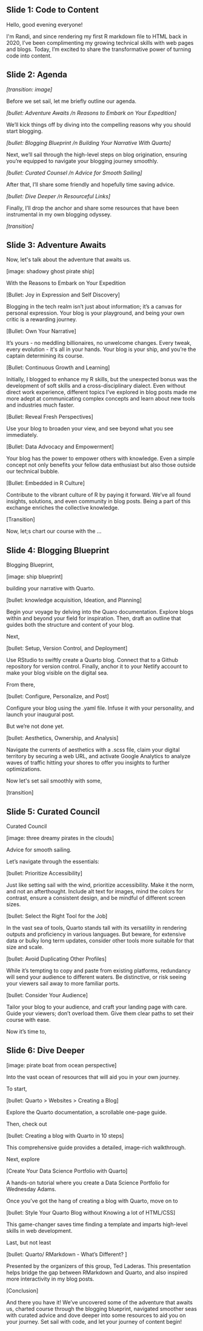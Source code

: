 ## Slide 1: Code to Content

Hello, good evening everyone!

I'm Randi, and since rendering my first R markdown file to HTML back in 2020, I’ve been complimenting my growing technical skills with web pages and blogs. Today, I’m excited to share the transformative power of turning code into content. 

## Slide 2: Agenda

_[transition: image]_

Before we set sail, let me briefly outline our agenda. 

_[bullet: Adventure Awaits /n Reasons to Embark on Your Expedition]_

We’ll kick things off by diving into the compelling reasons why you should start blogging. 

_[bullet: Blogging Blueprint /n Building Your Narrative With Quarto]_

Next, we’ll sail through the high-level steps on blog origination, ensuring you’re equipped to navigate your blogging journey smoothly. 

_[bullet: Curated Counsel /n Advice for Smooth Sailing]_

After that, I’ll share some friendly and hopefully time saving advice. 

_[bullet: Dive Deeper /n Resourceful Links]_

Finally, I’ll drop the anchor and share some resources that have been instrumental in my own blogging odyssey. 

_[transition]_

## Slide 3: Adventure Awaits

Now, let's talk about the adventure that awaits us. 

[image: shadowy ghost pirate ship]

With the Reasons to Embark on Your Expedition

[Bullet: Joy in Expression and Self Discovery]

Blogging in the tech realm isn’t just about information; it’s a canvas for personal expression. Your blog is your playground, and being your own critic is a rewarding journey.

[Bullet: Own Your Narrative]

It’s yours - no meddling billionaires, no unwelcome changes. Every tweak, every evolution - it's all in your hands. Your blog is your ship, and you’re the captain determining its course. 

[Bullet: Continuous Growth and Learning]

Initially, I blogged to enhance my R skills, but the unexpected bonus was the development of soft skills and a cross-disciplinary dialect. Even without direct work experience, different topics I’ve explored in blog posts made me more adept at communicating complex concepts and learn about new tools and industries much faster. 

[Bullet: Reveal Fresh Perspectives]

Use your blog to broaden your view, and see beyond what you see immediately. 

[Bullet: Data Advocacy and Empowerment]

Your blog has the power to empower others with knowledge. Even a simple concept not only benefits your fellow data enthusiast but also those outside our technical bubble. 

[Bullet: Embedded in R Culture]

Contribute to the vibrant culture of R by paying it forward. We’ve all found insights, solutions, and even community in blog posts. Being a part of this exchange enriches the collective knowledge. 

[Transition]

Now, let;s chart our course with the … 

## Slide 4: Blogging Blueprint

Blogging Blueprint, 

[image: ship blueprint]

building your narrative with Quarto. 

[bullet: knowledge acquisition, Ideation, and Planning]

Begin your voyage by delving into the Quaro documentation. Explore blogs within and beyond your field for inspiration. Then, draft an outline that guides both the structure and content of your blog. 

Next, 
	
[bullet: Setup, Version Control, and Deployment]

Use RStudio to swiftly create a Quarto blog. Connect that to a Github repository for version control. Finally, anchor it to your Netlify account to make your blog visible on the digital sea. 

From there,

[bullet: Configure, Personalize, and Post]

Configure your blog using the .yaml file. Infuse it with your personality, and launch your inaugural post. 

But we’re not done yet. 

[bullet: Aesthetics, Ownership, and Analysis]

Navigate the currents of aesthetics with a .scss file, claim your digital territory by securing a web URL, and activate Google Analytics to analyze waves of traffic hitting your shores to offer you insights to further optimizations. 

Now let's set sail smoothly with some, 

[transition]

## Slide 5: Curated Council

Curated Council 

[image: three dreamy pirates in the clouds]

Advice for smooth sailing.

Let’s navigate through the essentials:

[bullet: Prioritize Accessibility]

Just like setting sail with the wind, prioritize accessibility. Make it the norm, and not an afterthought. Include alt text for images, mind the colors for contrast, ensure a consistent design, and be mindful of different screen sizes. 

[bullet: Select the Right Tool for the Job]

In the vast sea of tools, Quarto stands tall with its versatility in rendering outputs and proficiency in various languages. But beware, for extensive data or bulky long term updates, consider other tools more suitable for that size and scale. 

[bullet: Avoid Duplicating Other Profiles]

While it’s tempting to copy and paste from existing platforms, redundancy will send your audience to different waters. Be distinctive, or risk seeing your viewers sail away to more familiar ports. 

[bullet: Consider Your Audience]

Tailor your blog to your audience, and craft your landing page with care. Guide your viewers; don’t overload them. Give them clear paths to set their course with ease. 

Now it’s time to, 

## Slide 6: Dive Deeper

[image: pirate boat from ocean perspective]

Into the vast ocean of resources that will aid you in your own journey. 

To start,

[bullet: Quarto > Websites > Creating a Blog]

Explore the Quarto documentation, a scrollable one-page guide.

Then, check out

[bullet: Creating a blog with Quarto in 10 steps]

This comprehensive guide provides a detailed, image-rich walkthrough. 

Next, explore

[Create Your Data Science Portfolio with Quarto]

A hands-on tutorial where you create a Data Science Portfolio for Wednesday Adams. 

Once you’ve got the hang of creating a blog with Quarto, move on to

[bullet: Style Your Quarto Blog without Knowing a lot of HTML/CSS]

This game-changer saves time finding a template and imparts high-level skills in web development. 

Last, but not least

[bullet: Quarto/ RMarkdown - What’s Different? ]

Presented by the organizers of this group, Ted Laderas. This presentation helps bridge the gap between RMarkdown and Quarto, and also inspired more interactivity in my blog posts. 

[Conclusion]

And there you have it! We’ve uncovered some of the adventure that awaits us, charted course through the blogging blueprint, navigated smoother seas with curated advice and dove deeper into some resources to aid you on your journey. Set sail with code, and let your journey of content begin!
